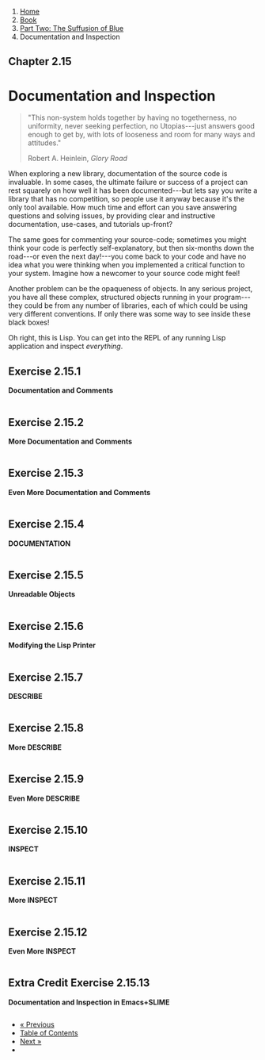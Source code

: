 <ol class="breadcrumb">
  <li><a href="/">Home</a></li>
  <li><a href="/book/">Book</a></li>
  <li><a href="/book/2-0-0-overview/">Part Two: The Suffusion of Blue</a></li>
  <li class="active">Documentation and Inspection</li>
</ol>

## Chapter 2.15

# Documentation and Inspection

> "This non-system holds together by having no togetherness, no uniformity, never seeking perfection, no Utopias---just answers good enough to get by, with lots of looseness and room for many ways and attitudes."
> <footer>Robert A. Heinlein, <em>Glory Road</em></footer>

When exploring a new library, documentation of the source code is invaluable.  In some cases, the ultimate failure or success of a project can rest squarely on how well it has been documented---but lets say you write a library that has no competition, so people use it anyway because it's the only tool available.  How much time and effort can you save answering questions and solving issues, by providing clear and instructive documentation, use-cases, and tutorials up-front?

The same goes for commenting your source-code; sometimes you might think your code is perfectly self-explanatory, but then six-months down the road---or even the next day!---you come back to your code and have no idea what you were thinking when you implemented a critical function to your system.  Imagine how a newcomer to your source code might feel!

Another problem can be the opaqueness of objects. In any serious project, you have all these complex, structured objects running in your program---they could be from any number of libraries, each of which could be using very different conventions.  If only there was some way to see inside these black boxes!

Oh right, this is Lisp.  You can get into the REPL of any running Lisp application and inspect *everything*.

## Exercise 2.15.1

**Documentation and Comments**

```lisp

```

## Exercise 2.15.2

**More Documentation and Comments**

```lisp

```

## Exercise 2.15.3

**Even More Documentation and Comments**

```lisp

```

## Exercise 2.15.4

**DOCUMENTATION**

```lisp

```

## Exercise 2.15.5

**Unreadable Objects**

```lisp

```

## Exercise 2.15.6

**Modifying the Lisp Printer**

```lisp

```

## Exercise 2.15.7

**DESCRIBE**

```lisp

```

## Exercise 2.15.8

**More DESCRIBE**

```lisp

```

## Exercise 2.15.9

**Even More DESCRIBE**

```lisp

```

## Exercise 2.15.10

**INSPECT**

```lisp

```

## Exercise 2.15.11

**More INSPECT**

```lisp

```

## Exercise 2.15.12

**Even More INSPECT**

```lisp

```

## Extra Credit Exercise 2.15.13

**Documentation and Inspection in Emacs+SLIME**

```lisp

```

<ul class="pager">
  <li class="previous"><a href="/book/2-14-0-tree-shaker/">&laquo; Previous</a></li>
  <li><a href="/book/">Table of Contents</a></li>
  <li class="next"><a href="/book/2-16-0-foreign-libs/">Next &raquo;</a><li>
</ul>
